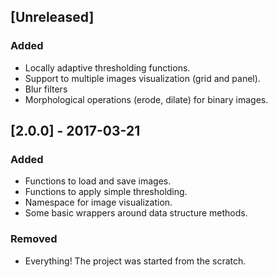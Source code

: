 ## [Unreleased]

### Added

* Locally adaptive thresholding functions.
* Support to multiple images visualization (grid and panel).
* Blur filters
* Morphological operations (erode, dilate) for binary images.

## [2.0.0] - 2017-03-21

### Added

* Functions to load and save images.
* Functions to apply simple thresholding.
* Namespace for image visualization.
* Some basic wrappers around data structure methods.

### Removed

* Everything! The project was started from the scratch.
